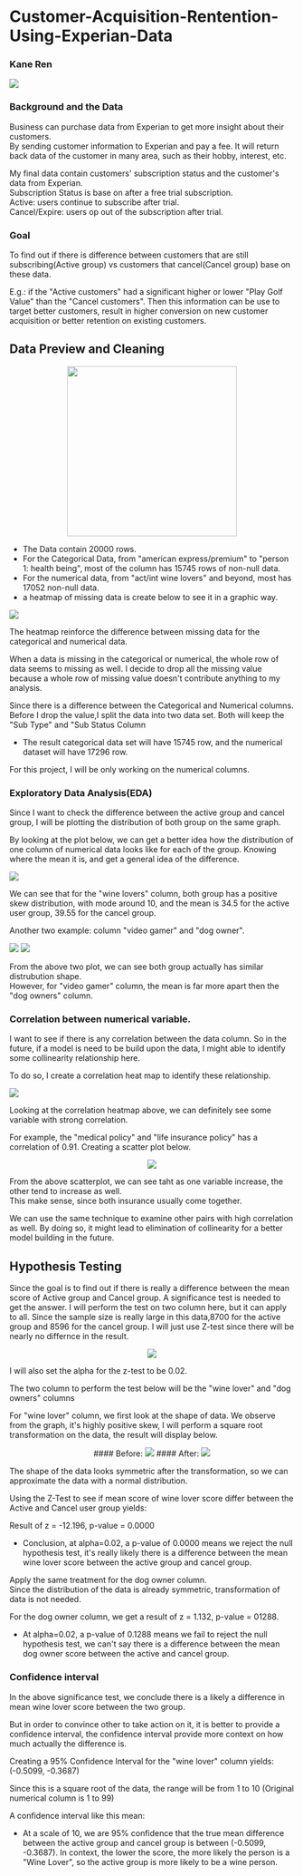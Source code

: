 # Customer-Acquisition-Rentention-Using-Experian-Data
### Kane Ren
<img src="image/experian.png">

### Background and the Data

Business can purchase data from Experian to get more insight about their customers.
<br>
By sending customer information to Experian and pay a fee. It will return back data of the customer in many area, such as their hobby, interest, etc.

My final data contain customers' subscription status and the customer's data from Experian.
<br>
Subscription Status is base on after a free trial subscription.
<br>
Active: users continue to subscribe after trial.<br>
Cancel/Expire: users op out of the subscription after trial.
### Goal
To find out if there is difference between customers that are still subscribing(Active group) vs customers that cancel(Cancel group) base on these data.

E.g.: if the "Active customers" had a significant higher or lower "Play Golf Value" than the "Cancel customers". Then this information can be use to target better customers, result in higher conversion on new customer acquisition or better retention on existing customers.

## Data Preview and Cleaning
<p align="center">
<img width="300" height="300" src="image/data structure.png">
</p>

- The Data contain 20000 rows.
- For the Categorical Data, from "american express/premium" to "person 1: health being", most of the column has 15745 rows of non-null data.
- For the numerical data, from "act/int wine lovers" and beyond, most has 17052 non-null data.
- a heatmap of missing data is create below to see it in a graphic way.

<img src="image/missing data.png">

The heatmap reinforce the difference between missing data for the categorical and numerical data.

When a data is missing in the categorical or numerical, the whole row of data seems to missing as well. I decide to drop all the missing value because a whole row of missing value doesn't contribute anything to my analysis.

Since there is a difference between the Categorical and Numerical columns. Before I drop the value,I split the data into two data set. Both will keep the "Sub Type" and "Sub Status Column
  - The result categorical data set will have 15745 row, and the numerical dataset will have 17296 row.

For this project, I will be only working on the numerical columns.

### Exploratory Data Analysis(EDA)
Since I want to check the difference between the active group and cancel group, I will be plotting the distribution of both group on the same graph.

By looking at the plot below, we can get a better idea how the distribution of one column of numerical data looks like for each of the group. Knowing where the mean it is, and get a general idea of the difference.

<img src="image/ wine lovers.png">

We can see that for the "wine lovers" column, both group has a positive skew distribution, with mode around 10, and the mean is 34.5 for the active user group, 39.55 for the cancel group.

Another two example: column "video gamer" and "dog owner".

<img src="image/video gamer.png">
<img src="image/ dog owners.png">

From the above two plot, we can see both group actually has similar distrubution shape.<br>
However, for "video gamer" column, the mean is far more apart then the "dog owners" column.

### Correlation between numerical variable.
I want to see if there is any correlation between the data column. So in the future, if a model is need to be build upon the data, I might able to identify some collinearity relationship here.

To do so, I create a correlation heat map to identify these relationship.

<img align="center" src="image/corr heatmap.png">

Looking at the correlation heatmap above, we can definitely see some variable with strong correlation.

For example, the "medical policy" and "life insurance policy" has a correlation of 0.91. Creating a scatter plot below.

<p align="center">
<img src="image/sample scatter.png">
</p>

From the above scatterplot, we can see taht as one variable increase, the other tend to increase as well.
<BR>
This make sense, since both insurance usually come together.

We can use the same technique to examine other pairs with high correlation as well. By doing so, it might lead to elimination of collinearity for a better model building in the future.

## Hypothesis Testing

Since the goal is to find out if there is really a difference between the mean score of Active group and Cancel group. A significance test is needed to get the answer. I will perform the test on two column here, but it can apply to all. Since the sample size is really large in this data,8700 for the active group and 8596 for the cancel group. I will just use Z-test since there will be nearly no differnce in the result.

<p align="center">
<img src="image/null and alt.png">
</p>

I will also set the alpha for the z-test to be 0.02.

The two column to perform the test below will be the "wine lover" and "dog owners" columns

For "wine lover" column, we first look at the shape of data. We observe from the graph, it's highly positive skew, I will perform a square root transformation on the data, the result will display below.<BR>
<p align="center">
#### Before:
<img src="image/ wine lovers.png">
#### After:
<img src="image/data transform.png">
</p>

The shape of the data looks symmetric after the transformation, so we can approximate the data with a normal distribution.

Using the Z-Test to see if mean score of wine lover score differ between the Active and Cancel user group yields:

Result of z = -12.196, p-value = 0.0000

- Conclusion, at alpha=0.02, a p-value of 0.0000 means we reject the null hypothesis test, it's really likely there is a difference between the mean wine lover score between the active group and cancel group.

Apply the same treatment for the dog owner column.
<BR>
Since the distribution of the data is already symmetric, transformation of data is not needed.

For the dog owner column, we get a result of z = 1.132, p-value = 01288.

- At alpha=0.02, a p-value of 0.1288 means we fail to reject the null hypothesis test, we can't say there is a difference between the mean dog owner score between the active and cancel group.

### Confidence interval
In the above significance test, we conclude there is a likely a difference in mean wine lover score between the two group. <BR>

But in order to convince other to take action on it, it is better to provide a confidence interval, the confidence interval provide more context on how much actually the difference is.

Creating a 95% Confidence Interval for the "wine lover" column yields: (-0.5099, -0.3687)

Since this is a square root of the data, the range will be from 1 to 10 (Original numerical column is 1 to 99)

A confidence interval like this mean:
- At a scale of 10, we are 95% confidence that the true mean difference between the active group and cancel group is between (-0.5099, -0.3687). In context, the lower the score, the more likely the person is a "Wine Lover", so the active group is more likely to be a wine person.
